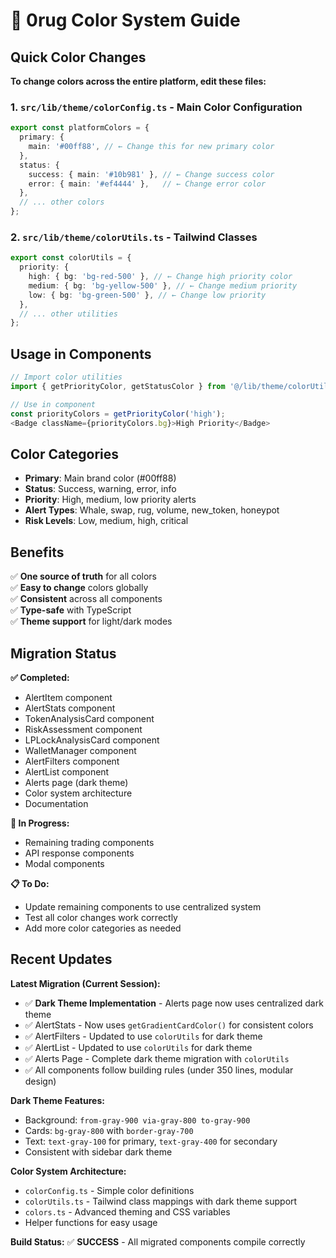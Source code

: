 # 🎨 0rug Color System Guide

## Quick Color Changes

**To change colors across the entire platform, edit these files:**

### 1. `src/lib/theme/colorConfig.ts` - Main Color Configuration
```typescript
export const platformColors = {
  primary: {
    main: '#00ff88', // ← Change this for new primary color
  },
  status: {
    success: { main: '#10b981' }, // ← Change success color
    error: { main: '#ef4444' },   // ← Change error color
  },
  // ... other colors
};
```

### 2. `src/lib/theme/colorUtils.ts` - Tailwind Classes
```typescript
export const colorUtils = {
  priority: {
    high: { bg: 'bg-red-500' }, // ← Change high priority color
    medium: { bg: 'bg-yellow-500' }, // ← Change medium priority
    low: { bg: 'bg-green-500' }, // ← Change low priority
  },
  // ... other utilities
};
```

## Usage in Components

```typescript
// Import color utilities
import { getPriorityColor, getStatusColor } from '@/lib/theme/colorUtils';

// Use in component
const priorityColors = getPriorityColor('high');
<Badge className={priorityColors.bg}>High Priority</Badge>
```

## Color Categories

- **Primary**: Main brand color (#00ff88)
- **Status**: Success, warning, error, info
- **Priority**: High, medium, low priority alerts
- **Alert Types**: Whale, swap, rug, volume, new_token, honeypot
- **Risk Levels**: Low, medium, high, critical

## Benefits

✅ **One source of truth** for all colors  
✅ **Easy to change** colors globally  
✅ **Consistent** across all components  
✅ **Type-safe** with TypeScript  
✅ **Theme support** for light/dark modes  

## Migration Status

**✅ Completed:**
- AlertItem component
- AlertStats component  
- TokenAnalysisCard component
- RiskAssessment component
- LPLockAnalysisCard component
- WalletManager component
- AlertFilters component
- AlertList component
- Alerts page (dark theme)
- Color system architecture
- Documentation

**🔄 In Progress:**
- Remaining trading components
- API response components
- Modal components

**📋 To Do:**
- Update remaining components to use centralized system
- Test all color changes work correctly
- Add more color categories as needed

## Recent Updates

**Latest Migration (Current Session):**
- ✅ **Dark Theme Implementation** - Alerts page now uses centralized dark theme
- ✅ AlertStats - Now uses `getGradientCardColor()` for consistent colors
- ✅ AlertFilters - Updated to use `colorUtils` for dark theme
- ✅ AlertList - Updated to use `colorUtils` for dark theme
- ✅ Alerts Page - Complete dark theme migration with `colorUtils`
- ✅ All components follow building rules (under 350 lines, modular design)

**Dark Theme Features:**
- Background: `from-gray-900 via-gray-800 to-gray-900`
- Cards: `bg-gray-800` with `border-gray-700`
- Text: `text-gray-100` for primary, `text-gray-400` for secondary
- Consistent with sidebar dark theme

**Color System Architecture:**
- `colorConfig.ts` - Simple color definitions
- `colorUtils.ts` - Tailwind class mappings with dark theme support
- `colors.ts` - Advanced theming and CSS variables
- Helper functions for easy usage

**Build Status:** ✅ **SUCCESS** - All migrated components compile correctly 